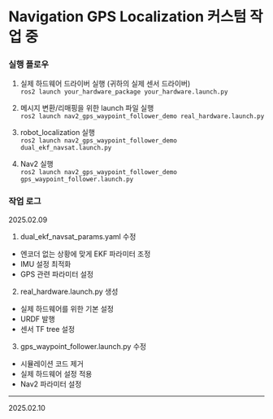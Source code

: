 # Navigation GPS Localization 커스텀 작업 중
### 실행 플로우
1. 실제 하드웨어 드라이버 실행 (귀하의 실제 센서 드라이버)\
```ros2 launch your_hardware_package your_hardware.launch.py```

2. 메시지 변환/리매핑을 위한 launch 파일 실행\
```ros2 launch nav2_gps_waypoint_follower_demo real_hardware.launch.py```

3. robot_localization 실행\
```ros2 launch nav2_gps_waypoint_follower_demo dual_ekf_navsat.launch.py```
4. Nav2 실행\
```ros2 launch nav2_gps_waypoint_follower_demo gps_waypoint_follower.launch.py```


### 작업 로그
2025.02.09
1. dual_ekf_navsat_params.yaml 수정
- 엔코더 없는 상황에 맞게 EKF 파라미터 조정
- IMU 설정 최적화
- GPS 관련 파라미터 설정

2. real_hardware.launch.py 생성
- 실제 하드웨어를 위한 기본 설정
- URDF 발행
- 센서 TF tree 설정


3. gps_waypoint_follower.launch.py 수정
- 시뮬레이션 코드 제거
- 실제 하드웨어 설정 적용
- Nav2 파라미터 설정
---
2025.02.10